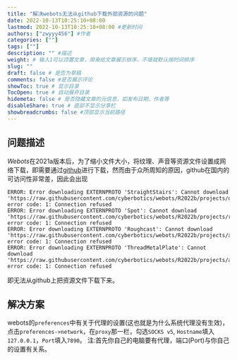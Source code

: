 ```yaml
---
title: "解决webots无法从github下载外部资源的问题"
date: 2022-10-13T10:25:10+08:00
lastmod: 2022-10-13T10:25:10+08:00 #更新时间
authors: ["zwyyy456"] #作者
categories: [""]
tags: [""]
description: "" #描述
weight: # 输入1可以顶置文章，用来给文章展示排序，不填就默认按时间排序
slug: ""
draft: false # 是否为草稿
comments: false #是否展示评论
showToc: true # 显示目录
TocOpen: true # 自动展开目录
hidemeta: false # 是否隐藏文章的元信息，如发布日期、作者等
disableShare: true # 底部不显示分享栏
showbreadcrumbs: false #顶部显示当前路径
---
```

## 问题描述
*Webots*在2021a版本后，为了缩小文件大小，将纹理、声音等资源文件设置成网络下载，即需要通过[github](https://raw.githubusercontent.com/cyberbotics/webots/R2022b/)进行下载，然而由于众所周知的原因，github在国内的可访问性非常差，因此会出现
```
ERROR: Error downloading EXTERNPROTO 'StraightStairs': Cannot download 'https://raw.githubusercontent.com/cyberbotics/webots/R2022b/projects/objects/stairs/protos/StraightStairs.proto', error code: 1: Connection refused
ERROR: Error downloading EXTERNPROTO 'Spot': Cannot download 'https://raw.githubusercontent.com/cyberbotics/webots/R2022b/projects/robots/boston_dynamics/spot/protos/Spot.proto', error code: 1: Connection refused
ERROR: Error downloading EXTERNPROTO 'Roughcast': Cannot download 'https://raw.githubusercontent.com/cyberbotics/webots/R2022b/projects/appearances/protos/Roughcast.proto', error code: 1: Connection refused
ERROR: Error downloading EXTERNPROTO 'ThreadMetalPlate': Cannot download 'https://raw.githubusercontent.com/cyberbotics/webots/R2022b/projects/appearances/protos/ThreadMetalPlate.proto', error code: 1: Connection refused
```
即无法从github上把资源文件下载下来。

## 解决方案
webots的`preferences`中有关于代理的设置(这也就是为什么系统代理没有生效)，点击`preferences->network`，在`proxy`那一栏，勾选`SOCKS v5`, `Hostname`填入`127.0.0.1`，`Port`填入`7890`。
注:首先你自己的电脑要有代理，端口(Port)与你自己的设置有关系。
